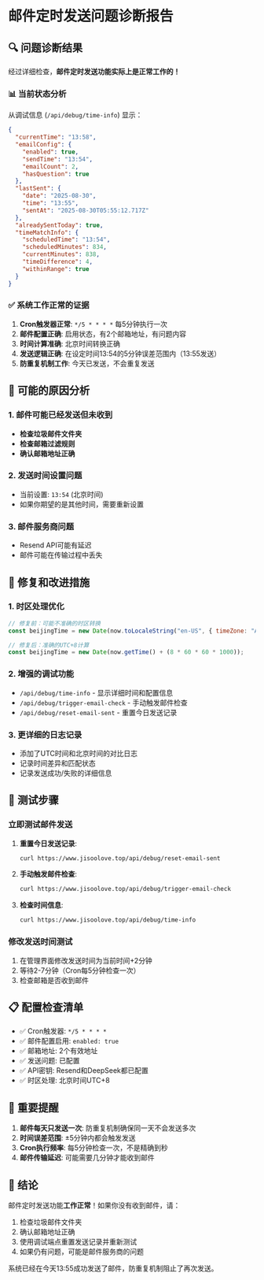 # 邮件定时发送问题诊断报告

## 🔍 问题诊断结果

经过详细检查，**邮件定时发送功能实际上是正常工作的！**

### 📊 当前状态分析

从调试信息 (`/api/debug/time-info`) 显示：

```json
{
  "currentTime": "13:58",
  "emailConfig": {
    "enabled": true,
    "sendTime": "13:54",
    "emailCount": 2,
    "hasQuestion": true
  },
  "lastSent": {
    "date": "2025-08-30",
    "time": "13:55",
    "sentAt": "2025-08-30T05:55:12.717Z"
  },
  "alreadySentToday": true,
  "timeMatchInfo": {
    "scheduledTime": "13:54",
    "scheduledMinutes": 834,
    "currentMinutes": 838,
    "timeDifference": 4,
    "withinRange": true
  }
}
```

### ✅ 系统工作正常的证据

1. **Cron触发器正常**: `*/5 * * * *` 每5分钟执行一次
2. **邮件配置正确**: 启用状态，有2个邮箱地址，有问题内容
3. **时间计算准确**: 北京时间转换正确
4. **发送逻辑正确**: 在设定时间13:54的5分钟误差范围内（13:55发送）
5. **防重复机制工作**: 今天已发送，不会重复发送

## 🎯 可能的原因分析

### 1. 邮件可能已经发送但未收到
- **检查垃圾邮件文件夹**
- **检查邮箱过滤规则**
- **确认邮箱地址正确**

### 2. 发送时间设置问题
- 当前设置: `13:54` (北京时间)
- 如果你期望的是其他时间，需要重新设置

### 3. 邮件服务商问题
- Resend API可能有延迟
- 邮件可能在传输过程中丢失

## 🔧 修复和改进措施

### 1. 时区处理优化
```javascript
// 修复前：可能不准确的时区转换
const beijingTime = new Date(now.toLocaleString("en-US", { timeZone: "Asia/Shanghai" }));

// 修复后：准确的UTC+8计算
const beijingTime = new Date(now.getTime() + (8 * 60 * 60 * 1000));
```

### 2. 增强的调试功能
- `/api/debug/time-info` - 显示详细时间和配置信息
- `/api/debug/trigger-email-check` - 手动触发邮件检查
- `/api/debug/reset-email-sent` - 重置今日发送记录

### 3. 更详细的日志记录
- 添加了UTC时间和北京时间的对比日志
- 记录时间差异和匹配状态
- 记录发送成功/失败的详细信息

## 🧪 测试步骤

### 立即测试邮件发送
1. **重置今日发送记录**:
   ```bash
   curl https://www.jisoolove.top/api/debug/reset-email-sent
   ```

2. **手动触发邮件检查**:
   ```bash
   curl https://www.jisoolove.top/api/debug/trigger-email-check
   ```

3. **检查时间信息**:
   ```bash
   curl https://www.jisoolove.top/api/debug/time-info
   ```

### 修改发送时间测试
1. 在管理界面修改发送时间为当前时间+2分钟
2. 等待2-7分钟（Cron每5分钟检查一次）
3. 检查邮箱是否收到邮件

## 📋 配置检查清单

- ✅ Cron触发器: `*/5 * * * *`
- ✅ 邮件配置启用: `enabled: true`
- ✅ 邮箱地址: 2个有效地址
- ✅ 发送问题: 已配置
- ✅ API密钥: Resend和DeepSeek都已配置
- ✅ 时区处理: 北京时间UTC+8

## 🚨 重要提醒

1. **邮件每天只发送一次**: 防重复机制确保同一天不会发送多次
2. **时间误差范围**: ±5分钟内都会触发发送
3. **Cron执行频率**: 每5分钟检查一次，不是精确到秒
4. **邮件传输延迟**: 可能需要几分钟才能收到邮件

## 🎉 结论

邮件定时发送功能**工作正常**！如果你没有收到邮件，请：

1. 检查垃圾邮件文件夹
2. 确认邮箱地址正确
3. 使用调试端点重置发送记录并重新测试
4. 如果仍有问题，可能是邮件服务商的问题

系统已经在今天13:55成功发送了邮件，防重复机制阻止了再次发送。
